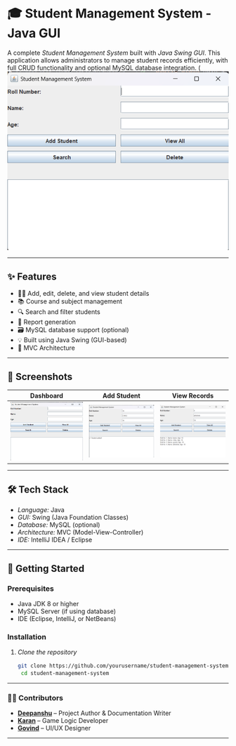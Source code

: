 # 🎓 Student Management System - Java GUI

A complete *Student Management System* built with *Java Swing GUI*. This application allows administrators to manage student records efficiently, with full CRUD functionality and optional MySQL database integration.
(![App Screenshot](Screenshot/png1.png)

---

## ✨ Features

- 🧑‍🎓 Add, edit, delete, and view student details
- 📚 Course and subject management
- 🔍 Search and filter students
- 📄 Report generation
- 🗃 MySQL database support (optional)
- 💡 Built using Java Swing (GUI-based)
- 🧱 MVC Architecture

---

## 📸 Screenshots

| Dashboard | Add Student | View Records |
|-----------|-------------|---------------|
| ![dashboard](Screenshot/png1.png) | ![add](Screenshot/png2.png) | ![view](Screenshot/png3.png) |

---

## 🛠 Tech Stack

- *Language:* Java  
- *GUI:* Swing (Java Foundation Classes)  
- *Database:* MySQL (optional)  
- *Architecture:* MVC (Model-View-Controller)  
- *IDE:* IntelliJ IDEA / Eclipse  

---

## 🚀 Getting Started

### Prerequisites
- Java JDK 8 or higher
- MySQL Server (if using database)
- IDE (Eclipse, IntelliJ, or NetBeans)

### Installation

1. *Clone the repository*
   ```bash
   git clone https://github.com/yourusername/student-management-system.git
    cd student-management-system


---

### 👨‍💻 Contributors

- [**Deepanshu**](https://github.com/chikujaurasiya) – Project Author & Documentation Writer
- [**Karan**](https://github.com/Karankkg) – Game Logic Developer
- [**Govind**](https://github.com/) – UI/UX Designer

***
